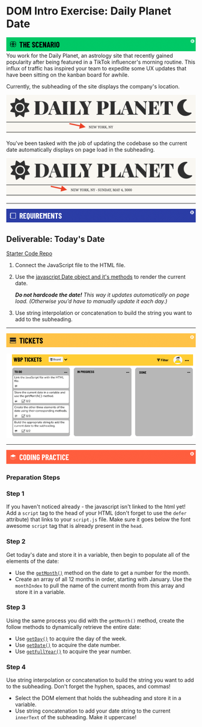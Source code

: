 # DOM Intro Exercise: Daily Planet Date
![Scenario](./util/assets/banner-scenario.png)
You work for the Daily Planet, an astrology site that recently gained popularity after being featured in a TikTok influencer's morning routine. This influx of traffic has inspired your team to expedite some UX updates that have been sitting on the kanban board for awhile.

Currently, the subheading of the site displays the company's location.

![NEW YORK, NY - SUNDAY, MAY 4, 3000](./util/assets/example1.png)

You've been tasked with the job of updating the codebase so the current date automatically displays on page load in the subheading.

![NEW YORK, NY - SUNDAY, MAY 4, 3000](./util/assets/example2.png)

---
![Requirements](./util/assets/banner-requirements.png)
## Deliverable: Today's Date

[Starter Code Repo](https://git.generalassemb.ly/SEI-Standard-Curriculum/M1L8-dom-intro-wbp)

1. Connect the JavaScript file to the HTML file.

1. Use the [javascript Date object and it's methods](https://developer.mozilla.org/en-US/docs/Web/JavaScript/Reference/Global_Objects/Date/getDay) to render the current date.

    _**Do not hardcode the date!** This way it updates automatically on page load. (Otherwise you'd have to manually update it each day.)_

1. Use string interpolation or concatenation to build the string you want to add to the subheading.


---
![Tickets](./util/assets/banner-tickets.png)

![Kanban Board](./util/assets/kanban-jira-board-dom-intro.png)

---
![Coding Practice](./util/assets/banner-coding.png)

### Preparation Steps

### Step 1

 If you haven't noticed already - the javascript isn't linked to the html yet! Add a `script` tag to the head of your HTML (don't forget to use the `defer` attribute) that links to your `script.js` file. Make sure it goes below the font awesome `script` tag that is already present in the `head`.

### Step 2

Get today's date and store it in a variable, then begin to populate all of the elements of the date:
- Use the [`getMonth()`](https://developer.mozilla.org/en-US/docs/Web/JavaScript/Reference/Global_Objects/Date/getMonth) method on the date to get a number for the month.
- Create an array of all 12 months in order, starting with January. Use the `monthIndex` to pull the name of the current month from this array and store it in a variable.

### Step 3

Using the same process you did with the `getMonth()` method, create the follow methods to dynamically retrieve the entire date:
- Use [`getDay()`](https://developer.mozilla.org/en-US/docs/Web/JavaScript/Reference/Global_Objects/Date/getDay) to acquire the day of the week.
- Use [`getDate()`](https://developer.mozilla.org/en-US/docs/Web/JavaScript/Reference/Global_Objects/Date/getDate) to acquire the date number.
- Use [`getFullYear()`](https://developer.mozilla.org/en-US/docs/Web/JavaScript/Reference/Global_Objects/Date/getFullYear) to acquire the year number.

### Step 4

Use string interpolation or concatenation to build the string you want to add to the subheading. Don't forget the hyphen, spaces, and commas!
- Select the DOM element that holds the subheading and store it in a variable.
- Use string concatenation to add your date string to the current `innerText` of the subheading. Make it uppercase!

